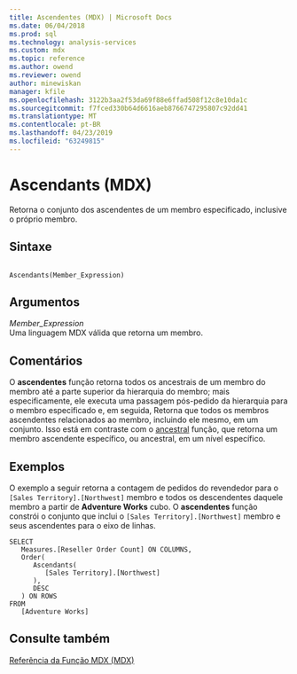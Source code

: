 ```yaml
---
title: Ascendentes (MDX) | Microsoft Docs
ms.date: 06/04/2018
ms.prod: sql
ms.technology: analysis-services
ms.custom: mdx
ms.topic: reference
ms.author: owend
ms.reviewer: owend
author: minewiskan
manager: kfile
ms.openlocfilehash: 3122b3aa2f53da69f88e6ffad508f12c8e10da1c
ms.sourcegitcommit: f7fced330b64d6616aeb8766747295807c92dd41
ms.translationtype: MT
ms.contentlocale: pt-BR
ms.lasthandoff: 04/23/2019
ms.locfileid: "63249815"
---
```

# <a name="ascendants-mdx"></a>Ascendants (MDX)


  Retorna o conjunto dos ascendentes de um membro especificado, inclusive o próprio membro.  
  
## <a name="syntax"></a>Sintaxe  
  
```  
  
Ascendants(Member_Expression)  
```  
  
## <a name="arguments"></a>Argumentos  
 *Member_Expression*  
 Uma linguagem MDX válida que retorna um membro.  
  
## <a name="remarks"></a>Comentários  
 O **ascendentes** função retorna todos os ancestrais de um membro do membro até a parte superior da hierarquia do membro; mais especificamente, ele executa uma passagem pós-pedido da hierarquia para o membro especificado e, em seguida, Retorna que todos os membros ascendentes relacionados ao membro, incluindo ele mesmo, em um conjunto. Isso está em contraste com o [ancestral](../mdx/ancestor-mdx.md) função, que retorna um membro ascendente específico, ou ancestral, em um nível específico.  
  
## <a name="examples"></a>Exemplos  
 O exemplo a seguir retorna a contagem de pedidos do revendedor para o `[Sales Territory].[Northwest]` membro e todos os descendentes daquele membro a partir de **Adventure Works** cubo. O **ascendentes** função constrói o conjunto que inclui o `[Sales Territory].[Northwest]` membro e seus ascendentes para o eixo de linhas.  
  
```  
SELECT  
   Measures.[Reseller Order Count] ON COLUMNS,  
   Order(  
      Ascendants(  
         [Sales Territory].[Northwest]  
      ),  
      DESC  
   ) ON ROWS  
FROM  
   [Adventure Works]  
```  
  
## <a name="see-also"></a>Consulte também  
 [Referência da Função MDX &#40;MDX&#41;](../mdx/mdx-function-reference-mdx.md)  
  
  

